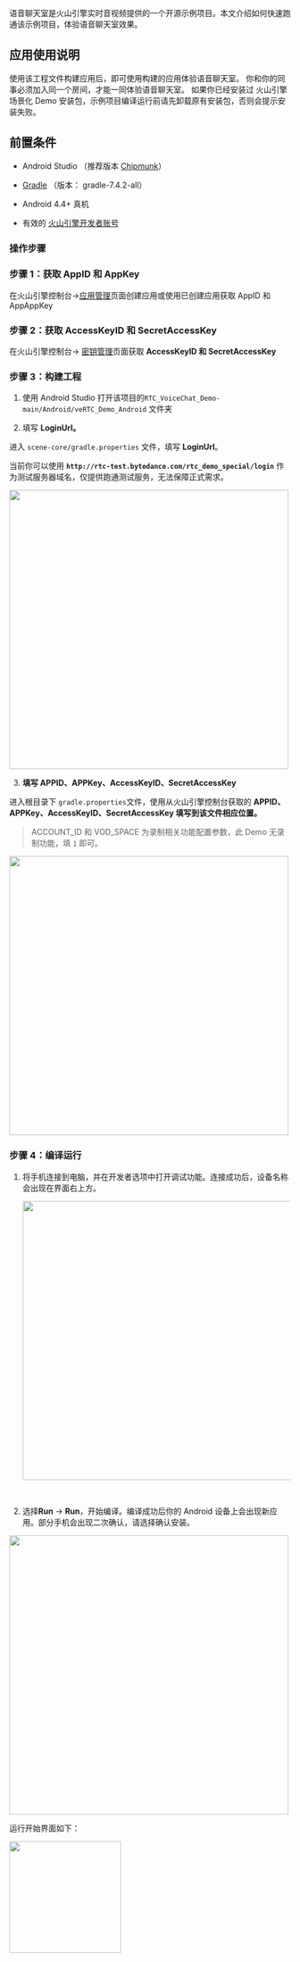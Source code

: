语音聊天室是火山引擎实时音视频提供的一个开源示例项目。本文介绍如何快速跑通该示例项目，体验语音聊天室效果。

## 应用使用说明

使用该工程文件构建应用后，即可使用构建的应用体验语音聊天室。
你和你的同事必须加入同一个房间，才能一同体验语音聊天室。
如果你已经安装过 火山引擎场景化 Demo 安装包，示例项目编译运行前请先卸载原有安装包，否则会提示安装失败。

## 前置条件

- Android Studio （推荐版本 [Chipmunk](https://developer.android.com/studio/releases)）
	

- [Gradle](https://gradle.org/releases/) （版本： gradle-7.4.2-all）
	

- Android 4.4+ 真机
	

- 有效的 [火山引擎开发者账号](https://console.volcengine.com/auth/login)
	

### 操作步骤

### **步骤 1：获取 AppID 和 AppKey**

在火山引擎控制台->[应用管理](https://console.volcengine.com/rtc/listRTC)页面创建应用或使用已创建应用获取 AppID 和 AppAppKey

### **步骤 2：获取 AccessKeyID 和 SecretAccessKey**

在火山引擎控制台-> [密钥管理](https://console.volcengine.com/iam/keymanage/)页面获取 **AccessKeyID 和 SecretAccessKey**

### 步骤 3：构建工程

1. 使用 Android Studio 打开该项目的`RTC_VoiceChat_Demo-main/Android/veRTC_Demo_Android` 文件夹
	

2. 填写 **LoginUrl。** 
	

进入 `scene-core/gradle.properties` 文件，填写 **LoginUrl**。

当前你可以使用 **`http://rtc-test.bytedance.com/rtc_demo_special/login`** 作为测试服务器域名，仅提供跑通测试服务，无法保障正式需求。

<img src="https://lf3-volc-editor.volccdn.com/obj/volcfe/sop-public/upload_5267a0ed9024d308c687fb5e70c0c0a5" width="500px" >

3. **填写 APPID、APPKey、AccessKeyID、SecretAccessKey**
	

进入根目录下 `gradle.properties`文件，使用从火山引擎控制台获取的 **APPID、APPKey、AccessKeyID、SecretAccessKey 填写到该文件相应位置。** 
<br>

> ACCOUNT\_ID 和 VOD\_SPACE 为录制相关功能配置参数，此 Demo 无录制功能，填 `1` 即可。

<img src="https://lf3-volc-editor.volccdn.com/obj/volcfe/sop-public/upload_f4267cf5d85af43dafb3fcbf28eb360a" width="500px" >

### 步骤 4：编译运行

1. 将手机连接到电脑，并在开发者选项中打开调试功能。连接成功后，设备名称会出现在界面右上方。
	
	<img src="https://lf3-volc-editor.volccdn.com/obj/volcfe/sop-public/upload_3485f63885162b12708811a6c4f0cf4d" width="500px" >
	

<br>

2. 选择**Run** -> **Run**，开始编译。编译成功后你的 Android 设备上会出现新应用。部分手机会出现二次确认，请选择确认安装。
	

<img src="https://lf3-volc-editor.volccdn.com/obj/volcfe/sop-public/upload_b882b65e75cc7406c1d8f2e2beebbf0a" width="500px" >

运行开始界面如下：
<br>

<img src="https://lf6-volc-editor.volccdn.com/obj/volcfe/sop-public/upload_37abcf3600012d35d7b2e2b144fd35b0" width="200px" >
